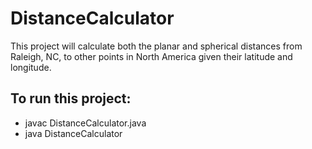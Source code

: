 # DistanceCalculator
This project will calculate both the planar and spherical distances from Raleigh, NC, to other points in North America given their latitude and longitude.

## To run this project:
* javac DistanceCalculator.java
* java DistanceCalculator